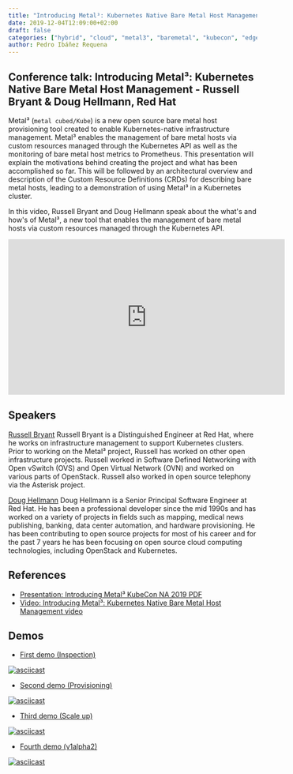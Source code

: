 ```yaml
---
title: "Introducing Metal³: Kubernetes Native Bare Metal Host Management - Russell Bryant & Doug Hellmann, Red Hat - KubeCon NA, November 2019"
date: 2019-12-04T12:09:00+02:00
draft: false
categories: ["hybrid", "cloud", "metal3", "baremetal", "kubecon", "edge"]
author: Pedro Ibáñez Requena
---
```


## Conference talk: Introducing Metal³: Kubernetes Native Bare Metal Host Management - Russell Bryant & Doug Hellmann, Red Hat

Metal³ (`metal cubed/Kube`) is a new open source bare metal host provisioning tool created to enable Kubernetes-native infrastructure management. Metal³ enables the management of bare metal hosts via custom resources managed through the Kubernetes API as well as the monitoring of bare metal host metrics to Prometheus. This presentation will explain the motivations behind creating the project and what has been accomplished so far. This will be followed by an architectural overview and description of the Custom Resource Definitions (CRDs) for describing bare metal hosts, leading to a demonstration of using Metal³ in a Kubernetes cluster.

In this video, Russell Bryant and Doug Hellmann speak about the what's and how's of Metal³, a new tool that enables the management of bare metal hosts via custom resources managed through the Kubernetes API.

<iframe width="560" height="315" style="height: 315px" src="https://www.youtube.com/embed/KIIkVD7gujY" frameborder="0" allow="accelerometer; autoplay; encrypted-media; gyroscope; picture-in-picture" allowfullscreen></iframe>

## Speakers

[Russell Bryant](http://www.russellbryant.net/) Russell Bryant is a Distinguished Engineer at Red Hat, where he works on infrastructure management to support Kubernetes clusters. Prior to working on the Metal³ project, Russell has worked on other open infrastructure projects. Russell worked in Software Defined Networking with Open vSwitch (OVS) and Open Virtual Network (OVN) and worked on various parts of OpenStack. Russell also worked in open source telephony via the Asterisk project.

[Doug Hellmann](http://twitter.com/doughellmann) Doug Hellmann is a Senior Principal Software Engineer at Red Hat. He has been a professional developer since the mid 1990s and has worked on a variety of projects in fields such as mapping, medical news publishing, banking, data center automation, and hardware provisioning. He has been contributing to open source projects for most of his career and for the past 7 years he has been focusing on open source cloud computing technologies, including OpenStack and Kubernetes.

## References

- [Presentation: Introducing Metal³ KubeCon NA 2019 PDF](https://static.sched.com/hosted_files/kccncna19/b3/Introducing%20Metal3%20KubeCon%20NA%202019.pdf)
- [Video: Introducing Metal³: Kubernetes Native Bare Metal Host Management video](https://www.youtube.com/watch?v=KIIkVD7gujY&feature=emb_logo)

## Demos

- [First demo (Inspection)](https://asciinema.org/a/uOCLoCiOlMLMBLuHOcV2ZvZxb)

[![asciicast](https://asciinema.org/a/283704.svg)](https://asciinema.org/a/283704)

- [Second demo (Provisioning)](https://asciinema.org/a/Z4a4MhXd7DStprfyiiworS2Id)

[![asciicast](https://asciinema.org/a/283705.svg)](https://asciinema.org/a/283705)

- [Third demo (Scale up)](https://asciinema.org/a/Xs5BPe62kF1PyIkNvMkcC9lyt)

[![asciicast](https://asciinema.org/a/283706.svg)](https://asciinema.org/a/283706)

- [Fourth demo (v1alpha2)](https://asciinema.org/a/c5BUvn2iK1J076dI3xLNe4H9C)

[![asciicast](https://asciinema.org/a/283707.svg)](https://asciinema.org/a/283707)
